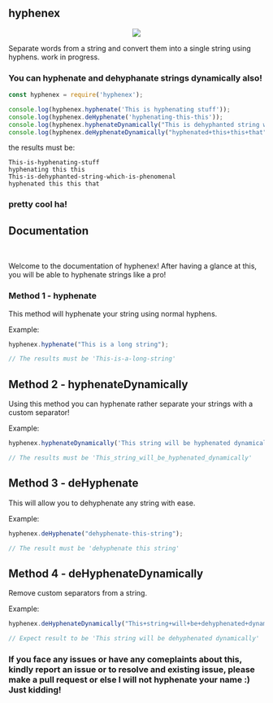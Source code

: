 ## hyphenex

<center>
<img src="./hyphenex.png">
</center>



Separate words from a string and convert them into a single string using hyphens. work in progress.

### You can hyphenate and dehyphanate strings dynamically also!

```javascript
const hyphenex = require('hyphenex');

console.log(hyphenex.hyphenate('This is hyphenating stuff'));
console.log(hyphenex.deHyphenate('hyphenating-this-this'));
console.log(hyphenex.hyphenateDynamically("This is dehyphanted string which is phenomenal", "-"))
console.log(hyphenex.deHyphenateDynamically("hyphenated+this+this+that", "+"));
```

the results must be:

```
This-is-hyphenating-stuff
hyphenating this this
This-is-dehyphanted-string-which-is-phenomenal
hyphenated this this that
```

### pretty cool ha!

## Documentation

<br>

Welcome to the documentation of hyphenex! After having a glance at this, you will be able to hyphenate strings like a pro!

### Method 1 - hyphenate

This method will hyphenate your string using normal hyphens.

Example:

```javascript
hyphenex.hyphenate("This is a long string");

// The results must be 'This-is-a-long-string'
```

## Method 2 - hyphenateDynamically

Using this method you can hyphenate rather separate your strings with a custom separator!

Example: 

```javascript
hyphenex.hyphenateDynamically('This string will be hyphenated dynamically');

// The results must be 'This_string_will_be_hyphenated_dynamically'
```

## Method 3 - deHyphenate

This will allow you to dehyphenate any string with ease.

Example:

```javascript
hyphenex.deHyphenate("dehyphenate-this-string");

// The result must be 'dehyphenate this string'
```

## Method 4 - deHyphenateDynamically

Remove custom separators from a string.

Example: 

```js
hyphenex.deHyphenateDynamically("This+string+will+be+dehyphenated+dynamically", "+")

// Expect result to be 'This string will be dehyphenated dynamically'
```

### If you face any issues or have any comeplaints about this, kindly report an issue or to resolve and existing issue, please make a pull request or else I will not hyphenate your name :) Just kidding!
